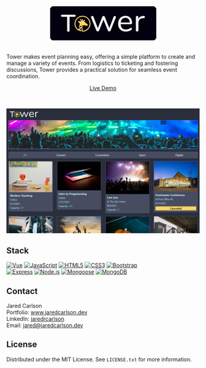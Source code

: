 <!-- PROJECT LOGO -->
<div align="center">
  <a href="https://github.com/jaredrcarlson/tower" target="_blank">
    <img src="images/tower_logo.png" alt="Logo">
  </a>

  <br />
  <br />
  <p align="left">
    Tower makes event planning easy, offering a simple platform to create and manage a variety of events. From logistics to ticketing and fostering discussions, Tower provides a practical solution for seamless event coordination.
  </p>
  <p align="center">
    <a href="https://www.jaredcarlson.dev/tower" target="_blank">Live Demo</a>
  </p>
  
</div>
<br />


<!-- ABOUT THE PROJECT -->
<!-- ## About -->

<!-- [![Contributors][contributors-shield]][contributors-url]
[![Forks][forks-shield]][forks-url]
[![Stargazers][stars-shield]][stars-url] -->
<!-- [![MIT License][license-shield]][license-url] -->

[![Product Name Screen Shot][product-screenshot]](https://www.jaredcarlson.dev/tower)


## Stack 

[![Vue][Vue.js]][Vue-url] [![JavaScript][JavaScript]][JavaScript-url] [![HTML5][HTML5]][HTML5-url] [![CSS3][CSS3]][CSS3-url] [![Bootstrap][Bootstrap]][Bootstrap-url]  
[![Express][Express]][Express-url] [![Node.js][Node.js]][Node.js-url] [![Mongoose][Mongoose]][Mongoose-url] [![MongoDB][MongoDB]][MongoDB-url]



<!-- CONTACT -->
## Contact

Jared Carlson   
Portfolio: <a href="https://www.jaredcarlson.dev" target="_blank">www.jaredcarlson.dev</a>  
LinkedIn: <a href="https://linkedin.com/in/jaredrcarlson" target="_blank">jaredrcarlson</a>  
Email: <a href="mailto:jared@jaredcarlson.dev">jared@jaredcarlson.dev</a>  



<!-- LICENSE -->
## License

Distributed under the MIT License. See `LICENSE.txt` for more information.



<!-- MARKDOWN LINKS & IMAGES -->
<!-- https://www.markdownguide.org/basic-syntax/#reference-style-links -->
[contributors-shield]: https://img.shields.io/github/contributors/jaredrcarlson/tower.svg?style=for-the-badge
[contributors-url]: https://github.com/jaredrcarlson/tower/graphs/contributors
[forks-shield]: https://img.shields.io/github/forks/jaredrcarlson/tower.svg?style=for-the-badge
[forks-url]: https://github.com/jaredrcarlson/tower/network/members
[stars-shield]: https://img.shields.io/github/stars/jaredrcarlson/tower.svg?style=for-the-badge
[stars-url]: https://github.com/jaredrcarlson/tower/stargazers
[issues-shield]: https://img.shields.io/github/issues/jaredrcarlson/tower.svg?style=for-the-badge
[issues-url]: https://github.com/jaredrcarlson/tower/issues
[license-shield]: https://img.shields.io/github/license/jaredrcarlson/tower.svg?style=for-the-badge
[license-url]: https://github.com/jaredrcarlson/tower/blob/master/LICENSE.txt
[linkedin-shield]: https://img.shields.io/badge/-LinkedIn-black.svg?style=for-the-badge&logo=linkedin&colorB=555
[linkedin-url]: https://linkedin.com/in/jaredrcarlson
[product-screenshot]: images/tower_screenshot.png

[HTML5]: https://img.shields.io/badge/HTML5-252526?style=for-the-badge&logo=html5
[HTML5-url]: https://developer.mozilla.org/en-US/docs/Glossary/HTML5
[CSS3]: https://img.shields.io/badge/CSS3-252526?style=for-the-badge&logo=css3&logoColor=1572B6
[CSS3-url]: https://developer.mozilla.org/en-US/docs/Web/CSS
[Bootstrap]: https://img.shields.io/badge/Bootstrap-252526?style=for-the-badge&logo=bootstrap
[Bootstrap-url]: https://getbootstrap.com
[JavaScript]: https://img.shields.io/badge/JavaScript-252526?style=for-the-badge&logo=javascript
[JavaScript-url]: https://www.javascript.com/
[Vue.js]: https://img.shields.io/badge/Vue.js-252526?style=for-the-badge&logo=vuedotjs
[Vue-url]: https://vuejs.org/
[Node.js]: https://img.shields.io/badge/Node.js-252526?style=for-the-badge&logo=nodedotjs
[Node.js-url]: https://nodejs.org/en
[Express]: https://img.shields.io/badge/Express-252525?style=for-the-badge&logo=express
[Express-url]: https://expressjs.com/
[MongoDB]: https://img.shields.io/badge/MongoDB-252526?style=for-the-badge&logo=mongodb
[MongoDB-url]: https://www.mongodb.com/
[Mongoose]: https://img.shields.io/badge/Mongoose-252526?style=for-the-badge&logo=mongoose&logoColor=880000
[Mongoose-url]: https://mongoosejs.com/
[ASP.NET]: https://img.shields.io/badge/.NET-252526?style=for-the-badge&logo=dotnet
[ASP.NET-url]: https://dotnet.microsoft.com/en-us/apps/aspnet
[MySQL]: https://img.shields.io/badge/MySQL-252526?style=for-the-badge&logo=mysql
[MySQL-url]: https://www.mysql.com/
[Next.js]: https://img.shields.io/badge/next.js-252526?style=for-the-badge&logo=nextdotjs
[Next-url]: https://nextjs.org/
[React.js]: https://img.shields.io/badge/React-252526?style=for-the-badge&logo=react
[React-url]: https://reactjs.org/
[Angular.io]: https://img.shields.io/badge/Angular-252526?style=for-the-badge&logo=angular
[Angular-url]: https://angular.io/
[Svelte.dev]: https://img.shields.io/badge/Svelte-252526?style=for-the-badge&logo=svelte
[Svelte-url]: https://svelte.dev/
[Laravel.com]: https://img.shields.io/badge/Laravel-252526?style=for-the-badge&logo=laravel
[Laravel-url]: https://laravel.com
[JQuery.com]: https://img.shields.io/badge/jQuery-252526?style=for-the-badge&logo=jquery
[JQuery-url]: https://jquery.com 